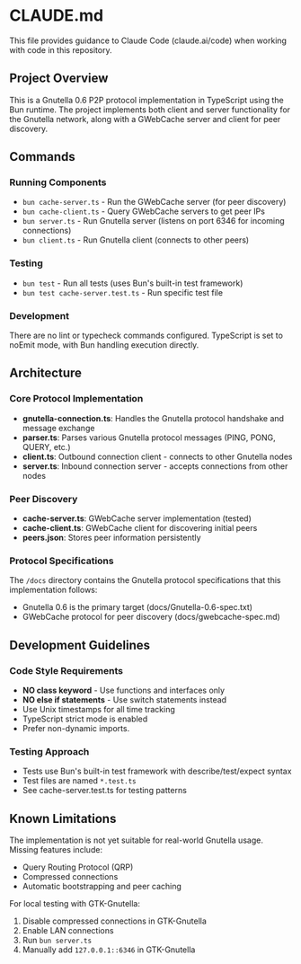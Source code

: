 # CLAUDE.md

This file provides guidance to Claude Code (claude.ai/code) when working with code in this repository.

## Project Overview

This is a Gnutella 0.6 P2P protocol implementation in TypeScript using the Bun runtime. The project implements both client and server functionality for the Gnutella network, along with a GWebCache server and client for peer discovery.

## Commands

### Running Components

- `bun cache-server.ts` - Run the GWebCache server (for peer discovery)
- `bun cache-client.ts` - Query GWebCache servers to get peer IPs
- `bun server.ts` - Run Gnutella server (listens on port 6346 for incoming connections)
- `bun client.ts` - Run Gnutella client (connects to other peers)

### Testing

- `bun test` - Run all tests (uses Bun's built-in test framework)
- `bun test cache-server.test.ts` - Run specific test file

### Development

There are no lint or typecheck commands configured. TypeScript is set to noEmit mode, with Bun handling execution directly.

## Architecture

### Core Protocol Implementation

- **gnutella-connection.ts**: Handles the Gnutella protocol handshake and message exchange
- **parser.ts**: Parses various Gnutella protocol messages (PING, PONG, QUERY, etc.)
- **client.ts**: Outbound connection client - connects to other Gnutella nodes
- **server.ts**: Inbound connection server - accepts connections from other nodes

### Peer Discovery

- **cache-server.ts**: GWebCache server implementation (tested)
- **cache-client.ts**: GWebCache client for discovering initial peers
- **peers.json**: Stores peer information persistently

### Protocol Specifications

The `/docs` directory contains the Gnutella protocol specifications that this implementation follows:

- Gnutella 0.6 is the primary target (docs/Gnutella-0.6-spec.txt)
- GWebCache protocol for peer discovery (docs/gwebcache-spec.md)

## Development Guidelines

### Code Style Requirements

- **NO class keyword** - Use functions and interfaces only
- **NO else if statements** - Use switch statements instead
- Use Unix timestamps for all time tracking
- TypeScript strict mode is enabled
- Prefer non-dynamic imports.

### Testing Approach

- Tests use Bun's built-in test framework with describe/test/expect syntax
- Test files are named `*.test.ts`
- See cache-server.test.ts for testing patterns

## Known Limitations

The implementation is not yet suitable for real-world Gnutella usage. Missing features include:

- Query Routing Protocol (QRP)
- Compressed connections
- Automatic bootstrapping and peer caching

For local testing with GTK-Gnutella:

1. Disable compressed connections in GTK-Gnutella
2. Enable LAN connections
3. Run `bun server.ts`
4. Manually add `127.0.0.1::6346` in GTK-Gnutella
